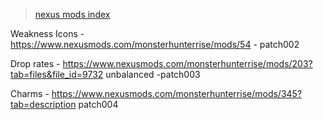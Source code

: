 > [nexus mods index]()

Weakness Icons - https://www.nexusmods.com/monsterhunterrise/mods/54 - patch002

Drop rates - https://www.nexusmods.com/monsterhunterrise/mods/203?tab=files&file_id=9732 unbalanced -patch003

Charms - https://www.nexusmods.com/monsterhunterrise/mods/345?tab=description patch004